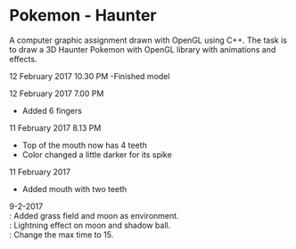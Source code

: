 # Pokemon - Haunter
A computer graphic assignment drawn with OpenGL using C++.
The task is to draw a 3D Haunter Pokemon with OpenGL library with animations and effects.

12 February 2017 10.30 PM
-Finished model

12 February 2017 7.00 PM
- Added 6 fingers

11 February 2017 8.13 PM
- Top of the mouth now has 4 teeth
- Color changed a little darker for its spike

11 February 2017
- Added mouth with two teeth

9-2-2017 <br>
: Added grass field and moon as environment. <br>
: Lightning effect on moon and shadow ball. <br>
: Change the max time to 15.
